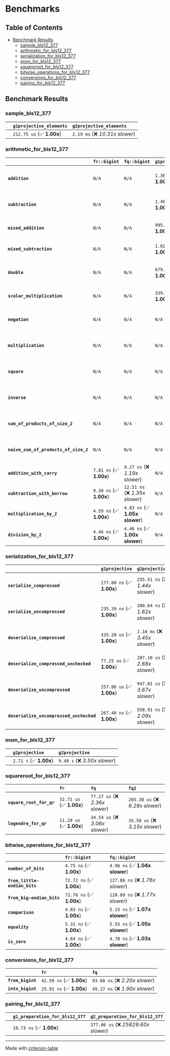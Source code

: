 # Benchmarks

## Table of Contents

- [Benchmark Results](#benchmark-results)
    - [sample_bls12_377](#sample_bls12_377)
    - [arithmetic_for_bls12_377](#arithmetic_for_bls12_377)
    - [serialization_for_bls12_377](#serialization_for_bls12_377)
    - [msm_for_bls12_377](#msm_for_bls12_377)
    - [squareroot_for_bls12_377](#squareroot_for_bls12_377)
    - [bitwise_operations_for_bls12_377](#bitwise_operations_for_bls12_377)
    - [conversions_for_bls12_377](#conversions_for_bls12_377)
    - [pairing_for_bls12_377](#pairing_for_bls12_377)

## Benchmark Results

### sample_bls12_377

|        | `g1projective_elements`          | `g2projective_elements`           |
|:-------|:---------------------------------|:--------------------------------- |
|        | `212.75 us` (✅ **1.00x**)        | `2.19 ms` (❌ *10.31x slower*)     |

### arithmetic_for_bls12_377

|                                       | `fr::bigint`            | `fq::bigint`                    | `g1projective`            | `g2projective`                 | `fq2`                             | `fq12`                            | `fq`                             | `fr`                               |
|:--------------------------------------|:------------------------|:--------------------------------|:--------------------------|:-------------------------------|:----------------------------------|:----------------------------------|:---------------------------------|:---------------------------------- |
| **`addition`**                        | `N/A`                   | `N/A`                           | `1.36 us` (✅ **1.00x**)   | `5.28 us` (❌ *3.88x slower*)   | `31.90 ns` (🚀 **42.66x faster**)  | `211.96 ns` (🚀 **6.42x faster**)  | `23.18 ns` (🚀 **58.69x faster**) | `9.84 ns` (🚀 **138.26x faster**)   |
| **`subtraction`**                     | `N/A`                   | `N/A`                           | `1.40 us` (✅ **1.00x**)   | `5.37 us` (❌ *3.83x slower*)   | `32.49 ns` (🚀 **43.14x faster**)  | `204.02 ns` (🚀 **6.87x faster**)  | `18.53 ns` (🚀 **75.64x faster**) | `10.29 ns` (🚀 **136.27x faster**)  |
| **`mixed_addition`**                  | `N/A`                   | `N/A`                           | `995.91 ns` (✅ **1.00x**) | `3.81 us` (❌ *3.82x slower*)   | `N/A`                             | `N/A`                             | `N/A`                            | `N/A`                              |
| **`mixed_subtraction`**               | `N/A`                   | `N/A`                           | `1.02 us` (✅ **1.00x**)   | `3.85 us` (❌ *3.76x slower*)   | `N/A`                             | `N/A`                             | `N/A`                            | `N/A`                              |
| **`double`**                          | `N/A`                   | `N/A`                           | `679.69 ns` (✅ **1.00x**) | `2.48 us` (❌ *3.64x slower*)   | `15.36 ns` (🚀 **44.25x faster**)  | `122.47 ns` (🚀 **5.55x faster**)  | `8.88 ns` (🚀 **76.53x faster**)  | `10.83 ns` (🚀 **62.78x faster**)   |
| **`scalar_multiplication`**           | `N/A`                   | `N/A`                           | `339.42 us` (✅ **1.00x**) | `1.27 ms` (❌ *3.74x slower*)   | `N/A`                             | `N/A`                             | `N/A`                            | `N/A`                              |
| **`negation`**                        | `N/A`                   | `N/A`                           | `N/A`                     | `N/A`                          | `27.45 ns` (❌ *3.85x slower*)     | `126.39 ns` (❌ *17.74x slower*)   | `20.27 ns` (❌ *2.85x slower*)    | `7.12 ns` (✅ **1.00x**)            |
| **`multiplication`**                  | `N/A`                   | `N/A`                           | `N/A`                     | `N/A`                          | `318.92 ns` (❌ *7.17x slower*)    | `7.88 us` (❌ *177.27x slower*)    | `84.65 ns` (❌ *1.90x slower*)    | `44.46 ns` (✅ **1.00x**)           |
| **`square`**                          | `N/A`                   | `N/A`                           | `N/A`                     | `N/A`                          | `297.33 ns` (❌ *7.88x slower*)    | `5.62 us` (❌ *148.74x slower*)    | `70.50 ns` (❌ *1.87x slower*)    | `37.75 ns` (✅ **1.00x**)           |
| **`inverse`**                         | `N/A`                   | `N/A`                           | `N/A`                     | `N/A`                          | `16.04 us` (❌ *2.12x slower*)     | `29.80 us` (❌ *3.95x slower*)     | `15.80 us` (❌ *2.09x slower*)    | `7.55 us` (✅ **1.00x**)            |
| **`sum_of_products_of_size_2`**       | `N/A`                   | `N/A`                           | `N/A`                     | `N/A`                          | `676.89 ns` (❌ *10.73x slower*)   | `16.20 us` (❌ *256.78x slower*)   | `134.19 ns` (❌ *2.13x slower*)   | `63.08 ns` (✅ **1.00x**)           |
| **`naive_sum_of_products_of_size_2`** | `N/A`                   | `N/A`                           | `N/A`                     | `N/A`                          | `658.80 ns` (❌ *6.95x slower*)    | `16.09 us` (❌ *169.62x slower*)   | `187.14 ns` (❌ *1.97x slower*)   | `94.84 ns` (✅ **1.00x**)           |
| **`addition_with_carry`**             | `7.81 ns` (✅ **1.00x**) | `9.27 ns` (❌ *1.19x slower*)    | `N/A`                     | `N/A`                          | `N/A`                             | `N/A`                             | `N/A`                            | `N/A`                              |
| **`subtraction_with_borrow`**         | `9.30 ns` (✅ **1.00x**) | `12.51 ns` (❌ *1.35x slower*)   | `N/A`                     | `N/A`                          | `N/A`                             | `N/A`                             | `N/A`                            | `N/A`                              |
| **`multiplication_by_2`**             | `4.59 ns` (✅ **1.00x**) | `4.83 ns` (✅ **1.05x slower**)  | `N/A`                     | `N/A`                          | `N/A`                             | `N/A`                             | `N/A`                            | `N/A`                              |
| **`division_by_2`**                   | `4.46 ns` (✅ **1.00x**) | `4.46 ns` (✅ **1.00x slower**)  | `N/A`                     | `N/A`                          | `N/A`                             | `N/A`                             | `N/A`                            | `N/A`                              |

### serialization_for_bls12_377

|                                          | `g1projective`            | `g2projective`                   | `fr`                               | `fq`                                | `fq2`                               | `fq12`                            |
|:-----------------------------------------|:--------------------------|:---------------------------------|:-----------------------------------|:------------------------------------|:------------------------------------|:--------------------------------- |
| **`serialize_compressed`**               | `177.00 ns` (✅ **1.00x**) | `255.51 ns` (❌ *1.44x slower*)   | `33.64 ns` (🚀 **5.26x faster**)    | `59.37 ns` (🚀 **2.98x faster**)     | `119.61 ns` (✅ **1.48x faster**)    | `745.94 ns` (❌ *4.21x slower*)    |
| **`serialize_uncompressed`**             | `235.39 ns` (✅ **1.00x**) | `380.64 ns` (❌ *1.62x slower*)   | `33.29 ns` (🚀 **7.07x faster**)    | `59.83 ns` (🚀 **3.93x faster**)     | `120.06 ns` (🚀 **1.96x faster**)    | `746.05 ns` (❌ *3.17x slower*)    |
| **`deserialize_compressed`**             | `335.28 us` (✅ **1.00x**) | `1.16 ms` (❌ *3.45x slower*)     | `54.96 ns` (🚀 **6100.40x faster**) | `112.11 ns` (🚀 **2990.50x faster**) | `251.11 ns` (🚀 **1335.17x faster**) | `1.51 us` (🚀 **222.71x faster**)  |
| **`deserialize_compressed_unchecked`**   | `77.25 us` (✅ **1.00x**)  | `207.10 us` (❌ *2.68x slower*)   | `55.15 ns` (🚀 **1400.84x faster**) | `112.12 ns` (🚀 **689.01x faster**)  | `248.44 ns` (🚀 **310.96x faster**)  | `1.49 us` (🚀 **51.87x faster**)   |
| **`deserialize_uncompressed`**           | `257.86 us` (✅ **1.00x**) | `947.01 us` (❌ *3.67x slower*)   | `55.32 ns` (🚀 **4661.22x faster**) | `111.45 ns` (🚀 **2313.63x faster**) | `248.77 ns` (🚀 **1036.57x faster**) | `1.50 us` (🚀 **172.05x faster**)  |
| **`deserialize_uncompressed_unchecked`** | `267.48 ns` (✅ **1.00x**) | `558.91 ns` (❌ *2.09x slower*)   | `54.90 ns` (🚀 **4.87x faster**)    | `110.79 ns` (🚀 **2.41x faster**)    | `248.91 ns` (✅ **1.07x faster**)    | `1.49 us` (❌ *5.59x slower*)      |

### msm_for_bls12_377

|        | `g1projective`          | `g2projective`                 |
|:-------|:------------------------|:------------------------------ |
|        | `2.71 s` (✅ **1.00x**)  | `9.48 s` (❌ *3.50x slower*)    |

### squareroot_for_bls12_377

|                          | `fr`                     | `fq`                            | `fq2`                             |
|:-------------------------|:-------------------------|:--------------------------------|:--------------------------------- |
| **`square_root_for_qr`** | `32.71 us` (✅ **1.00x**) | `77.27 us` (❌ *2.36x slower*)   | `205.38 us` (❌ *6.28x slower*)    |
| **`legendre_for_qr`**    | `11.29 us` (✅ **1.00x**) | `34.54 us` (❌ *3.06x slower*)   | `35.58 us` (❌ *3.15x slower*)     |

### bitwise_operations_for_bls12_377

|                               | `fr::bigint`             | `fq::bigint`                      |
|:------------------------------|:-------------------------|:--------------------------------- |
| **`number_of_bits`**          | `4.75 ns` (✅ **1.00x**)  | `4.96 ns` (✅ **1.04x slower**)    |
| **`from_little-endian_bits`** | `72.72 ns` (✅ **1.00x**) | `127.86 ns` (❌ *1.76x slower*)    |
| **`from_big-endian_bits`**    | `72.76 ns` (✅ **1.00x**) | `128.89 ns` (❌ *1.77x slower*)    |
| **`comparison`**              | `4.83 ns` (✅ **1.00x**)  | `5.15 ns` (✅ **1.07x slower**)    |
| **`equality`**                | `5.31 ns` (✅ **1.00x**)  | `5.55 ns` (✅ **1.05x slower**)    |
| **`is_zero`**                 | `4.64 ns` (✅ **1.00x**)  | `4.78 ns` (✅ **1.03x slower**)    |

### conversions_for_bls12_377

|                   | `fr`                     | `fq`                             |
|:------------------|:-------------------------|:-------------------------------- |
| **`from_bigint`** | `42.59 ns` (✅ **1.00x**) | `93.68 ns` (❌ *2.20x slower*)    |
| **`into_bigint`** | `25.91 ns` (✅ **1.00x**) | `49.27 ns` (❌ *1.90x slower*)    |

### pairing_for_bls12_377

|        | `g1_preparation_for_bls12_377`          | `g2_preparation_for_bls12_377`          | `miller_loop_for_bls12_377`          | `final_exponentiation_for_bls12_377`          | `full_pairing_for_bls12_377`           |
|:-------|:----------------------------------------|:----------------------------------------|:-------------------------------------|:----------------------------------------------|:-------------------------------------- |
|        | `10.73 ns` (✅ **1.00x**)                | `277.06 us` (❌ *25829.60x slower*)      | `734.67 us` (❌ *68490.74x slower*)   | `1.38 ms` (❌ *128916.34x slower*)             | `2.43 ms` (❌ *226748.90x slower*)      |

---
Made with [criterion-table](https://github.com/nu11ptr/criterion-table)


